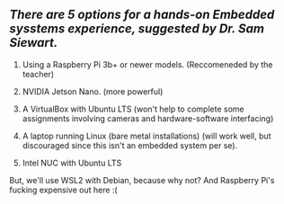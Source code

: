 ## ___There are 5 options for a hands-on Embedded sysstems experience, suggested by Dr. Sam Siewart.___

1. Using a Raspberry Pi 3b+ or newer models. (Reccomeneded by the teacher)

2. NVIDIA Jetson Nano. (more powerful)

3. A VirtualBox with Ubuntu LTS (won't help to complete some assignments involving cameras and hardware-software interfacing)

4. A laptop running Linux (bare metal installations) (will work well, but discouraged since this isn't an embedded system per se).

5. Intel NUC with Ubuntu LTS

But, we'll use WSL2 with Debian, because why not? And Raspberry Pi's fucking expensive out here :(